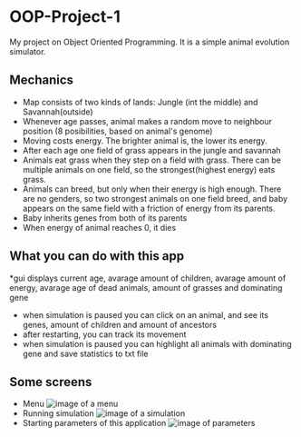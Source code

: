 # OOP-Project-1
My project on Object Oriented Programming. It is a simple animal evolution simulator. 

## Mechanics
* Map consists of two kinds of lands: Jungle (int the middle) and Savannah(outside)
* Whenever age passes, animal makes a random move to neighbour position (8 posibilities, based on animal's genome)
* Moving costs energy. The brighter animal is, the lower its energy.
* After each age one field of grass appears in the jungle and savannah
* Animals eat grass when they step on a field with grass. There can be multiple animals on one field, so the strongest(highest energy) eats grass.
* Animals can breed, but only when their energy is high enough. There are no genders, so two strongest animals on one field breed, and baby appears on the same field with a friction of energy from its parents.
* Baby inherits genes from both of its parents
* When energy of animal reaches 0, it dies
## What you can do with this app
*gui displays current age, avarage amount of children, avarage amount of energy, avarage age of dead animals, amount of grasses and dominating gene
* when simulation is paused you can click on an animal, and see its genes, amount of children and amount of ancestors
* after restarting, you can track its movement
* when simulation is paused you can highlight all animals with dominating gene and save statistics to txt file
## Some screens
* Menu
![image of a menu](https://ibb.co/gPTqJwB)
* Running simulation
![image of a simulation](https://ibb.co/nBt536r)
* Starting parameters of this application
![image of parameters](https://ibb.co/LPd596d)



